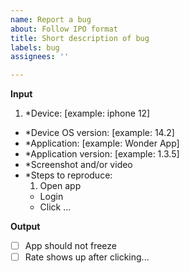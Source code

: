 ```yaml
---
name: Report a bug
about: Follow IPO format
title: Short description of bug
labels: bug
assignees: ''

---
```


**Input**
1. *Device: [example: iphone 12]
- *Device OS version: [example: 14.2]
- *Application: [example: Wonder App]
- *Application version: [example: 1.3.5]
- *Screenshot and/or video
- *Steps to reproduce:
  1. Open app
  - Login
  - Click ...

**Output**
- [ ] App should not freeze
- [ ] Rate shows up after clicking...
